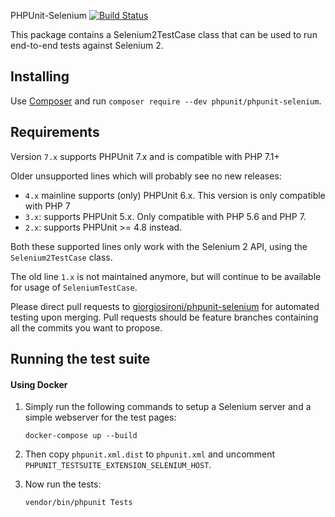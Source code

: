 PHPUnit-Selenium [![Build Status](https://travis-ci.org/giorgiosironi/phpunit-selenium.svg?branch=master)](https://travis-ci.org/giorgiosironi/phpunit-selenium)

This package contains a Selenium2TestCase class that can be used to run end-to-end tests against Selenium 2.

Installing
---

Use [Composer](https://getcomposer.org) and run `composer require --dev phpunit/phpunit-selenium`.

Requirements
---

Version `7.x` supports PHPUnit 7.x and is compatible with PHP 7.1+

Older unsupported lines which will probably see no new releases:

- `4.x` mainline supports (only) PHPUnit 6.x. This version is only compatible with PHP 7
- `3.x`: supports PHPUnit 5.x. Only compatible with PHP 5.6 and PHP 7.
- `2.x`: supports PHPUnit >= 4.8 instead.

Both these supported lines only work with the Selenium 2 API, using the `Selenium2TestCase` class.

The old line `1.x` is not maintained anymore, but will continue to be available for usage of `SeleniumTestCase`.

Please direct pull requests to [giorgiosironi/phpunit-selenium](https://github.com/giorgiosironi/phpunit-selenium) for automated testing upon merging. Pull requests should be feature branches containing all the commits you want to propose.

Running the test suite
---

#### Using Docker

1. Simply run the following commands to setup a Selenium server and a simple webserver for the test pages:
    ```
    docker-compose up --build
    ```

2. Then copy `phpunit.xml.dist` to `phpunit.xml` and uncomment `PHPUNIT_TESTSUITE_EXTENSION_SELENIUM_HOST`.

3. Now run the tests:
    ```
    vendor/bin/phpunit Tests
    ```
